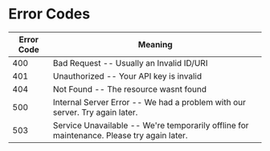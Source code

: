 # Error Codes

Error Code | Meaning
---------- | -------
400 | Bad Request -- Usually an Invalid ID/URI
401 | Unauthorized -- Your API key is invalid
404 | Not Found -- The resource wasnt found
500 | Internal Server Error -- We had a problem with our server. Try again later.
503 | Service Unavailable -- We're temporarily offline for maintenance. Please try again later.
